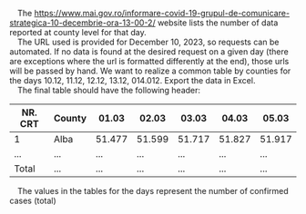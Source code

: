 &emsp;The https://www.mai.gov.ro/informare-covid-19-grupul-de-comunicare-strategica-10-decembrie-ora-13-00-2/ website lists the number of data reported at county level for that day. <br>
&emsp;The URL used is provided for December 10, 2023, so requests can be automated. If no data is found at the desired request on a given day (there are exceptions where the url is formatted differently at the end), those urls will be passed by hand. We want to realize a common table by counties for the days 10.12, 11.12, 12.12, 13.12, 014.012. Export the data in Excel.<br>
&emsp;The final table should have the following header:<br>

NR. CRT | County | 01.03 | 02.03 | 03.03 | 04.03 | 05.03 |
--- | --- | --- | --- | --- | --- | --- |
1 | Alba | 51.477 | 51.599 | 51.717 | 51.827 | 51.917 |
... | ... | ... | ... | ... | ... | ... |
Total | ... | ... | ... | ... | ... | ... | ... | ... |  

&emsp;The values in the tables for the days represent the number of confirmed cases (total) 
